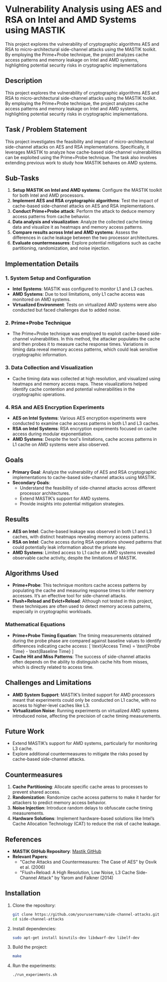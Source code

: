 # Vulnerability Analysis using AES and RSA on Intel and AMD Systems using MASTIK
 This project explores the vulnerability of cryptographic algorithms AES and RSA to micro-architectural side-channel attacks using the MASTIK toolkit. By employing the Prime+Probe technique, the project analyzes cache access patterns and memory leakage on Intel and AMD systems, highlighting potential security risks in cryptographic implementations

## Description
This project explores the vulnerability of cryptographic algorithms AES and RSA to micro-architectural side-channel attacks using the MASTIK toolkit. By employing the Prime+Probe technique, the project analyzes cache access patterns and memory leakage on Intel and AMD systems, highlighting potential security risks in cryptographic implementations.

## Task / Problem Statement
This project investigates the feasibility and impact of micro-architectural side-channel attacks on AES and RSA implementations. Specifically, it leverages MASTIK to analyze how cache-based side-channel vulnerabilities can be exploited using the Prime+Probe technique. The task also involves extending previous work to study how MASTIK behaves on AMD systems.

## Sub-Tasks
1. **Setup MASTIK on Intel and AMD systems**: Configure the MASTIK toolkit for both Intel and AMD processors.
2. **Implement AES and RSA cryptographic algorithms**: Test the impact of cache-based side-channel attacks on AES and RSA implementations.
3. **Conduct Prime+Probe attack**: Perform the attack to deduce memory access patterns from cache behavior.
4. **Data analysis and visualization**: Analyze the collected cache timing data and visualize it as heatmaps and memory access patterns.
5. **Compare results across Intel and AMD systems**: Assess the differences in cache leakage between the two processor architectures.
6. **Evaluate countermeasures**: Explore potential mitigations such as cache partitioning, randomization, and noise injection.

## Implementation Details
### 1. **System Setup and Configuration**
   - **Intel Systems**: MASTIK was configured to monitor L1 and L3 caches.
   - **AMD Systems**: Due to tool limitations, only L1 cache access was monitored on AMD systems.
   - **Virtualized Environment**: Tests on virtualized AMD systems were also conducted but faced challenges due to added noise.

### 2. **Prime+Probe Technique**
   - The Prime+Probe technique was employed to exploit cache-based side-channel vulnerabilities. In this method, the attacker populates the cache and then probes it to measure cache response times. Variations in timing data reveal memory access patterns, which could leak sensitive cryptographic information.

### 3. **Data Collection and Visualization**
   - Cache timing data was collected at high resolution, and visualized using heatmaps and memory access maps. These visualizations helped identify cache contention and potential vulnerabilities in the cryptographic operations.

### 4. **RSA and AES Encryption Experiments**
   - **AES on Intel Systems**: Various AES encryption experiments were conducted to examine cache access patterns in both L1 and L3 caches.
   - **RSA on Intel Systems**: RSA encryption experiments focused on cache access during modular exponentiation.
   - **AMD Systems**: Despite the tool's limitations, cache access patterns in L1 cache on AMD systems were also observed.

## Goals
- **Primary Goal**: Analyze the vulnerability of AES and RSA cryptographic implementations to cache-based side-channel attacks using MASTIK.
- **Secondary Goals**: 
  - Understand the feasibility of side-channel attacks across different processor architectures.
  - Extend MASTIK’s support for AMD systems.
  - Provide insights into potential mitigation strategies.

## Results
- **AES on Intel**: Cache-based leakage was observed in both L1 and L3 caches, with distinct heatmaps revealing memory access patterns.
- **RSA on Intel**: Cache access during RSA operations showed patterns that could potentially leak information about the private key.
- **AMD Systems**: Limited access to L1 cache on AMD systems revealed observable cache activity, despite the limitations of MASTIK.

## Algorithms Used
- **Prime+Probe**: This technique monitors cache access patterns by populating the cache and measuring response times to infer memory accesses. It’s an effective tool for side-channel attacks.
- **Flush+Reload and Evict+Reload**: Although not tested in this project, these techniques are often used to detect memory access patterns, especially in cryptographic workloads.

### Mathematical Equations
- **Prime+Probe Timing Equation**: The timing measurements obtained during the probe phase are compared against baseline values to identify differences indicating cache access:
  \[
  \text{Access Time} = \text{Probe Time} - \text{Baseline Time}
  \]
- **Cache Hit and Miss Patterns**: The success of side-channel attacks often depends on the ability to distinguish cache hits from misses, which is directly related to access time.

## Challenges and Limitations
- **AMD System Support**: MASTIK’s limited support for AMD processors meant that experiments could only be conducted on L1 cache, with no access to higher-level caches like L3.
- **Virtualization Noise**: Running experiments on virtualized AMD systems introduced noise, affecting the precision of cache timing measurements.

## Future Work
- Extend MASTIK’s support for AMD systems, particularly for monitoring L3 cache.
- Explore additional countermeasures to mitigate the risks posed by cache-based side-channel attacks.

## Countermeasures
1. **Cache Partitioning**: Allocate specific cache areas to processes to prevent shared access.
2. **Randomization**: Randomize cache access patterns to make it harder for attackers to predict memory access behavior.
3. **Noise Injection**: Introduce random delays to obfuscate cache timing measurements.
4. **Hardware Solutions**: Implement hardware-based solutions like Intel’s Cache Allocation Technology (CAT) to reduce the risk of cache leakage.

## References
- **MASTIK GitHub Repository**: [Mastik GitHub](https://github.com/0xADE1A1DE/Mastik)
- **Relevant Papers**:
  - "Cache Attacks and Countermeasures: The Case of AES" by Osvik et al. (2006)
  - "Flush+Reload: A High Resolution, Low Noise, L3 Cache Side-Channel Attack" by Yarom and Falkner (2014)

## Installation
1. Clone the repository:
   ```bash
   git clone https://github.com/yourusername/side-channel-attacks.git
   cd side-channel-attacks
   ```
2. Install dependencies:
   ```bash
   sudo apt-get install binutils-dev libdwarf-dev libelf-dev
   ```
3. Build the project:
   ```bash
   make
   ```
4. Run the experiments:
   ```bash
   ./run_experiments.sh
   ```

